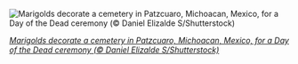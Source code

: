 
![Marigolds decorate a cemetery in Patzcuaro, Michoacan, Mexico, for a Day of the Dead ceremony (© Daniel Elizalde S/Shutterstock)](https://cn.bing.com//th?id=OHR.MarigoldsLosMuertos_EN-US5597948262_1920x1080.jpg&rf=LaDigue_1920x1080.jpg&pid=hp)

*[Marigolds decorate a cemetery in Patzcuaro, Michoacan, Mexico, for a Day of the Dead ceremony (© Daniel Elizalde S/Shutterstock)](https://www.bing.com/search?q=day+of+the+dead+holiday&FORM=hpcapt&filters=HpDate%3a%2220211102_0700%22)*
